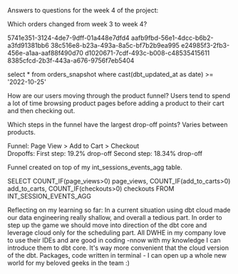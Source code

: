 Answers to questions for the week 4 of the project:

Which orders changed from week 3 to week 4?

5741e351-3124-4de7-9dff-01a448e7dfd4
aafb9fbd-56e1-4dcc-b6b2-a3fd91381bb6
38c516e8-b23a-493a-8a5c-bf7b2b9ea995
e24985f3-2fb3-456e-a1aa-aaf88f490d70
d1020671-7cdf-493c-b008-c48535415611
8385cfcd-2b3f-443a-a676-9756f7eb5404

 select *
      from orders_snapshot
      where cast(dbt_updated_at as date) >= '2022-10-25'

How are our users moving through the product funnel?
Users tend to spend a lot of time browsing product pages before adding a product to their cart and then checking out.

Which steps in the funnel have the largest drop-off points?
Varies between products.

Funnel:
Page View > Add to Cart > Checkout  
Dropoffs: 
First step: 19.2% drop-off
Second step: 18.34% drop-off

Funnel created on top of my int_sessions_events_agg table.

SELECT 
    COUNT_IF(page_views>0) page_views,
    COUNT_IF(add_to_carts>0) add_to_carts,
    COUNT_IF(checkouts>0) checkouts
FROM
    INT_SESSION_EVENTS_AGG

Reflecting on my learning so far:
In a current situation using dbt cloud made our data engineering really shallow, and overall a tedious part. In order to step up the game we should move into direction of the dbt core and leverage cloud only for the scheduling part. All DWHE in my company love to use their IDEs and are good in coding -nnow with my knowledge I can introduce them to dbt core. It's way more convenient that the cloud version of the dbt. Packages, code written in terminal - I can open up a whole new world for my beloved geeks in the team :)